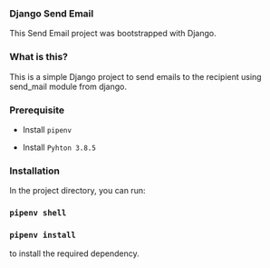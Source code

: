 ### Django Send Email
This Send Email project was bootstrapped with Django.

### What is this?
This is a simple Django project to send emails to the recipient using send_mail module from django.

### Prerequisite

- Install `pipenv`

- Install `Pyhton 3.8.5`

### Installation

In the project directory, you can run:

### `pipenv shell`

### `pipenv install`

to install the required dependency.